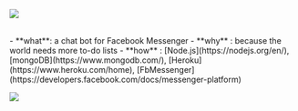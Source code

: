 <a href="https://m.me/quas.chat" target="_blank"><img src="http://i.imgur.com/HuKhBsH.png"></a>

<br>
- **what**: a chat bot for Facebook Messenger
- **why** : because the world needs more to-do lists
- **how** : [Node.js](https://nodejs.org/en/), [mongoDB](https://www.mongodb.com/), [Heroku](https://www.heroku.com/home), [FbMessenger](https://developers.facebook.com/docs/messenger-platform)
<br>

<a href="https://m.me/quas.chat" target="_blank"><img src="https://github.com/thawsitt/quas/blob/master/data/quas%20header.png"></a>
